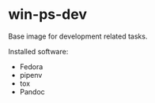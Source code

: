 # win-ps-dev
Base image for development related tasks.

Installed software:

* Fedora
* pipenv
* tox
* Pandoc
